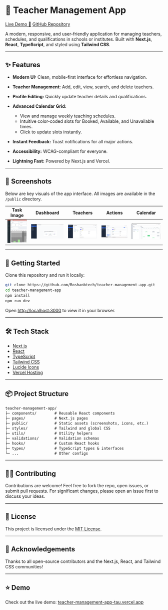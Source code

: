 # 🏫 Teacher Management App

[Live Demo 🚀](https://teacher-management-app-tau.vercel.app/)
[GitHub Repository](https://github.com/Roshanbtech/teacher-management-app/)

A modern, responsive, and user-friendly application for managing teachers, schedules, and qualifications in schools or institutes.
Built with **Next.js**, **React**, **TypeScript**, and styled using **Tailwind CSS**.

---

## ✨ Features

* **Modern UI:** Clean, mobile-first interface for effortless navigation.
* **Teacher Management:** Add, edit, view, search, and delete teachers.
* **Profile Editing:** Quickly update teacher details and qualifications.
* **Advanced Calendar Grid:**

  * View and manage weekly teaching schedules.
  * Intuitive color-coded slots for Booked, Available, and Unavailable times.
  * Click to update slots instantly.
* **Instant Feedback:** Toast notifications for all major actions.
* **Accessibility:** WCAG-compliant for everyone.
* **Lightning Fast:** Powered by Next.js and Vercel.

---

## 📸 Screenshots

Below are key visuals of the app interface. All images are available in the `/public` directory.

| Task Image                   | Dashboard                          | Teachers                         | Actions                        | Calendar                         |
| ---------------------------- | ---------------------------------- | -------------------------------- | ------------------------------ | -------------------------------- |
| ![Task](public/taskImg.jpeg) | ![Dashboard](public/dashboard.png) | ![Teachers](public/teachers.png) | ![Actions](public/actions.png) | ![Calendar](public/calendar.png) |

---

## 🚀 Getting Started

Clone this repository and run it locally:

```bash
git clone https://github.com/Roshanbtech/teacher-management-app.git
cd teacher-management-app
npm install
npm run dev
```

Open [http://localhost:3000](http://localhost:3000) to view it in your browser.

---

## 🛠️ Tech Stack

* [Next.js](https://nextjs.org/)
* [React](https://react.dev/)
* [TypeScript](https://www.typescriptlang.org/)
* [Tailwind CSS](https://tailwindcss.com/)
* [Lucide Icons](https://lucide.dev/)
* [Vercel Hosting](https://vercel.com/)

---

## 📦 Project Structure

```
teacher-management-app/
├─ components/        # Reusable React components
├─ pages/             # Next.js pages
├─ public/            # Static assets (screenshots, icons, etc.)
├─ styles/            # Tailwind and global CSS
├─ utils/             # Utility helpers
├─ validations/       # Validation schemas
├─ hooks/             # Custom React hooks
├─ types/             # TypeScript types & interfaces
└─ ...                # Other configs
```

---

## 🧑‍💻 Contributing

Contributions are welcome!
Feel free to fork the repo, open issues, or submit pull requests.
For significant changes, please open an issue first to discuss your ideas.

---

## 📄 License

This project is licensed under the [MIT License](LICENSE).

---

## 🙏 Acknowledgements

Thanks to all open-source contributors and the Next.js, React, and Tailwind CSS communities!

---

## ⭐ Demo

Check out the live demo: [teacher-management-app-tau.vercel.app](https://teacher-management-app-tau.vercel.app/)
